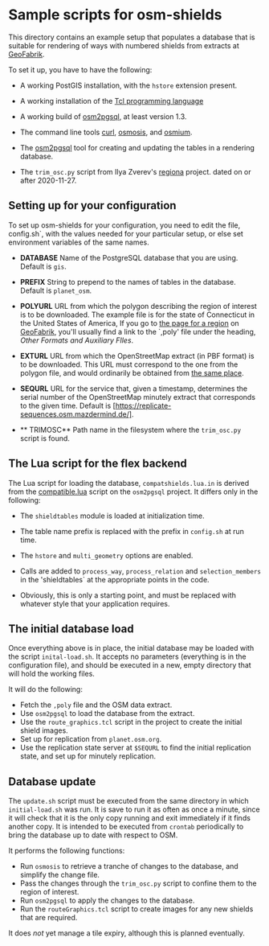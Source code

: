 # Sample scripts for osm-shields

This directory contains an example setup that populates a database
that is suitable for rendering of ways with numbered shields from
extracts at [GeoFabrik](https://download.geofabrik.de/).

To set it up, you have to have the following:

   * A working PostGIS installation, with the `hstore` extension present.
   
   * A working installation of
     the [Tcl programming language](https://www.tcl.tk/)
   
   * A working build of [osm2pgsql](https://osm2pgsql.org), at least
     version 1.3.
	 
   * The command line tools [curl](https://curl.se/), 
     [osmosis](https://wiki.openstreetmap.org/wiki/Osmosis),
	 and [osmium](https://osmcode.org/osmium-tool/).
	 
   * The [osm2pgsql](https://osm2pgsql.org/) tool for creating and updating
     the tables in a rendering database.
	 
   * The `trim_osc.py` script from Ilya Zverev's
     [regiona](https://github.com/Zverik/regional/) project. dated
	 on or after 2020-11-27.
	 
## Setting up for your configuration

To set up osm-shields for your configuration, you need to edit the file,
config.sh`, with the values needed for your particular setup, or else
set environment variables of the same names.

   * **DATABASE** Name of the PostgreSQL database that you are using.
     Default is `gis`.
	 
   * **PREFIX** String to prepend to the names of tables in the database.
     Default is `planet_osm`.
	 
   * **POLYURL** URL from which the polygon describing the region of
     interest is to be downloaded. The example file is for the state
	 of Connecticut in the United States of America, If you go to
	 [the page for a region](https://download.geofabrik.de/north-america/us/connecticut.html)
	 on [GeoFabrik](https://download.geofabrik.de/), you'll usually
	 find a link to the `,poly' file under the heading, 
	 _Other Formats and Auxiliary FIles_.
	 
   * **EXTURL** URL from which the OpenStreetMap extract (in PBF
     format) is to be downloaded.  This URL must correspond to the one
     from the polygon file, and would ordinarily be obtained from
	 [the same place](https://download.geofabrik.de/north-america/us/connecticut.html).
	 
   * **SEQURL** URL for the service that, given a timestamp, determines
     the serial number of the OpenStreetMap minutely extract that
	 corresponds to the given time. Default is 
	 [https://replicate-sequences.osm.mazdermind.de/].
	 
   * ** TRIMOSC** Path name in the filesystem where the
     `trim_osc.py` script is found.
	 
## The Lua script for the flex backend

The Lua script for loading the database, `compatshields.lua.in` is
derived from
the
[compatible.lua](https://github.com/openstreetmap/osm2pgsql/blob/master/flex-config/compatible.lua) script
on the `osm2pgsql` project. It differs only in the following:

   * The `shieldtables` module is loaded at initialization time.

   * The table name prefix is replaced with the prefix in `config.sh` at run time.
   
   * The `hstore` and `multi_geometry` options are enabled.
   
   * Calls are added to `process_way`, `process_relation` and
     `selection_members` in the 'shieldtables` at the appropriate points
	 in the code.
	 
   * Obviously, this is only a starting point, and must be replaced with
     whatever style that your application requires.
	 
## The initial database load

Once everything above is in place, the initial database may be loaded
with the script `inital-load.sh`. It accepts no parameters (everything is
in the configuration file), and should be executed in a new, empty directory
that will hold the working files.

It will do the following:

   * Fetch the `,poly` file and the OSM data extract.
   * Use `osm2pgsql` to load the database from the extract.
   * Use the `route_graphics.tcl` script in the project to create
     the initial shield images.
   * Set up for replication from `planet.osm.org`.
   * Use the replication state server at `$SEQURL` to find the
     initial replication state, and set up for minutely replication.
	 
## Database update

The `update.sh` script must be executed from the same directory in which
`initial-load.sh` was run. It is save to run it as often as once a minute,
since it will check that it is the only copy running and exit immediately
if it finds another copy. It is intended to be executed from `crontab`
periodically to bring the database up to date with respect to OSM.

It performs the following functions:

   * Run `osmosis` to retrieve a tranche of changes to the database,
     and simplify the change file.
   * Pass the changes through the `trim_osc.py` script to confine them
     to the region of interest.
   * Run `osm2pgsql` to apply the changes to the database.
   * Run the `routeGraphics.tcl` script to create images for any new
     shields that are required.

It does _not_ yet manage a tile expiry, although this is planned eventually.
